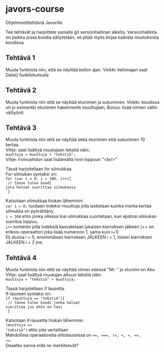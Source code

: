 # javors-course
Ohjelmointitehtäviä Javorille

Tee tehtävät ja harjoittele samalla git versionhallinan alkeita. Versionhallinta on paikka jossa koodia säilytetään, se pitää myös kirjaa kaikista muutoksista koodissa.

## Tehtävä 1
Muuta funktiota niin, että se näyttää kellon ajan. Vinkki: kellonajan saat Date() funktiokutsulla

## Tehtävä 2
Muuta funktiota niin että se näyttää etunimen ja sukunimen. Vinkki: koodissa on jo esimerkki etunimen hakemiselle muuttujaan, Bonus: lisää nimien väliin välilyönti.

## Tehtävä 3
Muuta funktiota niin että se näyttää sekä etunimen että sukunimen 10 kertaa. <br/> 
Vihje: saat lisättyä muutujaan tekstiä näin:<br/>
<code>muuttuja = muuttuja + "tekstiä";</code> <br/>
Vihje: rivinvaihdon saat lisäämällä rivin loppuun "\<br/\>" <br/>

Tässä harjoitellaan for silmukkaa. <br/> 
For-silmukan syntaksi on: <br/>
<code>for (var i = 0; i < 100; i++){<br/>
	// tänne tulee koodi jota haluat suorittaa silmukassa<br/>
}</code><br/>

Katsotaan silmukkaa hiukan lähemmin:<br/>
<code>var i = 0;</code> luodaan indeksi-muuttuja jolla lasketaan kuinka monta kertaa silmukka on pyörähtäny.<br/>
<code>i < 100</code> ehto jonka ollessa tosi silmukkaa suoritetaan, kun epätosi silmukan suoritus loppuu.<br/>
<code>i++</code> komento jolla indeksiä kasvatetaan jokaisen kierroksen jälkeen (++ on erikois-operaattori joka lisää numeroon 1, sama kuin i+1)<br/>
Eli alussa i = 0, ensimmäisen kierroksen JÄLKEEN i = 1, toisen kierroksen JÄLKEEN i = 2 jne. 

## Tehtävä 4
Muuta funktiota niin että se näyttää nimen edessä "Mr. "  jo etunimi on Aku<br/> 
Vihje: saat lisättyä muutujan alkuun tekstiä näin:<br/>
<code>muuttuja = "tekstiä"  + muuttuja;</code>

Tässä harjoitellaan if lausetta. <br/> 
If-lauseen syntaksi on: <br/>
<code>if (muuttuja == "tekstiä"){<br/>
	// tänne tulee koodi jonka haluat suorittaa jos ehto on tosi<br/>
}</code><br/>

Katsotaan if-lausetta hiukan lähemmin:<br/>
<code>(muuttuja == "tekstiä")</code> ehto jota vertaillaan <br/>
Mahdollisia operaatoreita ehtolauseissa on <code>==, ===, !=, <, >, <=, >=</code>.<br/>
Osaatko sanoa mitä ne merkitsevät?